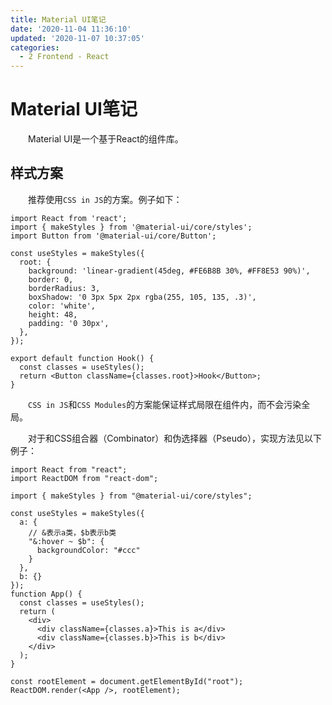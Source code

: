```yaml
---
title: Material UI笔记
date: '2020-11-04 11:36:10'
updated: '2020-11-07 10:37:05'
categories:
  - 2 Frontend - React
---
```

# Material UI笔记

　　Material UI是一个基于React的组件库。

## 样式方案

　　推荐使用`CSS in JS`的方案。例子如下：

```JSX
import React from 'react';
import { makeStyles } from '@material-ui/core/styles';
import Button from '@material-ui/core/Button';

const useStyles = makeStyles({
  root: {
    background: 'linear-gradient(45deg, #FE6B8B 30%, #FF8E53 90%)',
    border: 0,
    borderRadius: 3,
    boxShadow: '0 3px 5px 2px rgba(255, 105, 135, .3)',
    color: 'white',
    height: 48,
    padding: '0 30px',
  },
});

export default function Hook() {
  const classes = useStyles();
  return <Button className={classes.root}>Hook</Button>;
}
```

　　`CSS in JS`和`CSS Modules`的方案能保证样式局限在组件内，而不会污染全局。

　　对于和CSS组合器（Combinator）和伪选择器（Pseudo），实现方法见以下例子：

```JSX
import React from "react";
import ReactDOM from "react-dom";

import { makeStyles } from "@material-ui/core/styles";

const useStyles = makeStyles({
  a: {
    // &表示a类，$b表示b类
    "&:hover ~ $b": {
      backgroundColor: "#ccc"
    }
  },
  b: {}
});
function App() {
  const classes = useStyles();
  return (
    <div>
      <div className={classes.a}>This is a</div>
      <div className={classes.b}>This is b</div>
    </div>
  );
}

const rootElement = document.getElementById("root");
ReactDOM.render(<App />, rootElement);
```

